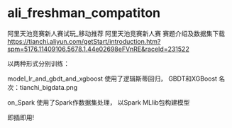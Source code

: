 # ali_freshman_compatiton
阿里天池竞赛新人赛试玩_移动推荐
阿里天池竞赛新人赛
赛题介绍及数据集下载 https://tianchi.aliyun.com/getStart/introduction.htm?spm=5176.11409106.5678.1.44e02698eFVnRE&raceId=231522


以两种形式分别训练：

model_lr_and_gbdt_and_xgboost 使用了逻辑斯蒂回归， GBDT和XGBoost
名次：tianchi_bigdata.png

on_Spark  使用了Spark作数据集处理， 以Spark MLlib包构建模型



即插即用!



